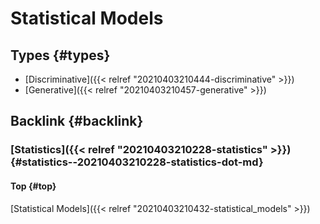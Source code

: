 # Statistical Models


## Types {#types}

-   [Discriminative]({{< relref "20210403210444-discriminative" >}})
-   [Generative]({{< relref "20210403210457-generative" >}})


## Backlink {#backlink}


### [Statistics]({{< relref "20210403210228-statistics" >}}) {#statistics--20210403210228-statistics-dot-md}


#### Top {#top}

[Statistical Models]({{< relref "20210403210432-statistical_models" >}})

